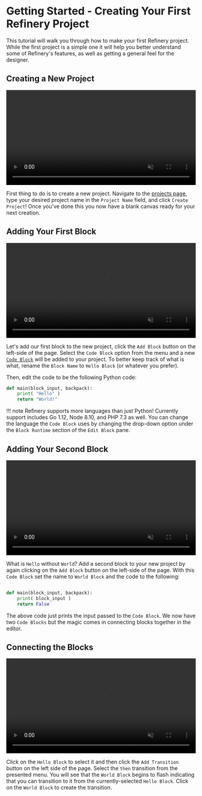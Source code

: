 # Getting Started - Creating Your First Refinery Project

This tutorial will walk you through how to make your first Refinery project. While the first project is a simple one it will help you better understand some of Refinery's features, as well as getting a general feel for the designer.

## Creating a New Project

<video style="width: 100%" playsinline controls autoplay muted loop>
	<source src="/getting-started/media/creating-a-project.webm" type="video/webm" />
	<source src="/getting-started/media/creating-a-project.mp4" type="video/mp4" />
</video>

First thing to do is to create a new project. Navigate to the [projects page](https://app.refinery.io/projects), type your desired project name in the `Project Name` field, and click `Create Project`! Once you've done this you now have a blank canvas ready for your next creation.

## Adding Your First Block

<video style="width: 100%" playsinline controls autoplay muted loop>
	<source src="/getting-started/media/creating-hello-block.webm" type="video/webm" />
	<source src="/getting-started/media/creating-hello-block.mp4" type="video/mp4" />
</video>

Let's add our first block to the new project, click the `Add Block` button on the left-side of the page. Select the `Code Block` option from the menu and a new [`Code Block`](/blocks/#code-block) will be added to your project. To better keep track of what is what, rename the `Block Name` to `Hello Block` (or whatever you prefer).

Then, edit the code to be the following Python code:

```python
def main(block_input, backpack):
    print( "Hello" )
    return "World!"

```

!!! note
	Refinery supports more languages than just Python! Currently support includes Go 1.12, Node 8.10, and PHP 7.3 as well. You can change the language the `Code Block` uses by changing the drop-down option under the `Block Runtime` section of the `Edit Block` pane.
	
## Adding Your Second Block

<video style="width: 100%" playsinline controls autoplay muted loop>
	<source src="/getting-started/media/creating-world-block.webm" type="video/webm" />
	<source src="/getting-started/media/creating-world-block.mp4" type="video/mp4" />
</video>

What is `Hello` without `World`? Add a second block to your new project by again clicking on the `Add Block` button on the left-side of the page. With this `Code Block` set the name to `World Block` and the code to the following:

```python

def main(block_input, backpack):
    print( block_input )
    return False
```

The above code just prints the input passed to the `Code Block`. We now have two `Code Blocks` but the magic comes in connecting blocks together in the editor.

## Connecting the Blocks

<video style="width: 100%" playsinline controls autoplay muted loop>
	<source src="/getting-started/media/connecting-hello-and-world.webm" type="video/webm" />
	<source src="/getting-started/media/connecting-hello-and-world.mp4" type="video/mp4" />
</video>

Click on the `Hello Block` to select it and then click the `Add Transition` button on the left side of the page. Select the `then` transition from the presented menu. You will see that the `World Block` begins to flash indicating that you can transition to it from the currently-selected `Hello Block`. Click on the `World Block` to create the transition.